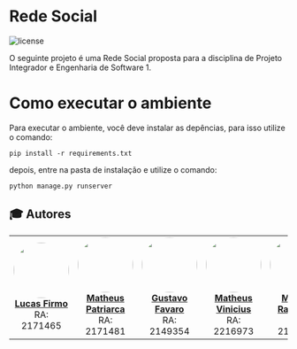 # Rede Social

<img alt="license" src="https://img.shields.io/badge/license-not%20specified-blue">

O seguinte projeto é uma Rede Social proposta para a disciplina de Projeto Integrador e Engenharia de Software 1. 

# Como executar o ambiente

Para executar o ambiente, você deve instalar as depências, para isso utilize o comando:

`pip install -r requirements.txt`

depois, entre na pasta de instalação e utilize o comando:

`python manage.py runserver`

## :mortar_board: Autores

<center>
<table><tr>

<td align="center"><a href="https://github.com/lucasfirmo62">
	<img style="border-radius: 50%;" src="https://avatars.githubusercontent.com/u/58527718?v=4" width="100px;" alt=""/>
<br />
	<b>Lucas Firmo</b></a>
<br />
	RA: 2171465

<td align="center"><a href="https://github.com/patriarka">
	<img style="border-radius: 50%;" src="https://avatars.githubusercontent.com/u/53534886?v=4" width="100px;" alt=""/>
<br />
	<b>Matheus Patriarca</b></a> 
<br />
	RA: 2171481

<td align="center"><a href="https://github.com/gustavofavaro">
	<img style="border-radius: 50%;" src="https://avatars.githubusercontent.com/u/54089418?v=4" width="100px;" alt=""/>
<br />
	<b>Gustavo Favaro</b></a> 
<br />
	RA: 2149354

<td align="center"><a href="https://github.com/matchur">
	<img style="border-radius: 50%;" src="https://avatars.githubusercontent.com/u/22385995?v=4" width="100px;" alt=""/>
<br />
	<b>Matheus Vinicius</b></a> 
<br />
	RA: 2216973

<td align="center"><a href="https://github.com/Mazner">
	<img style="border-radius: 50%;" src="https://avatars.githubusercontent.com/u/49240709?v=4" width="100px;" alt=""/>
<br />
	<b>Marcos Rampaso</b></a>
<br />
	RA: 2149435
</tr></table>

</center>
